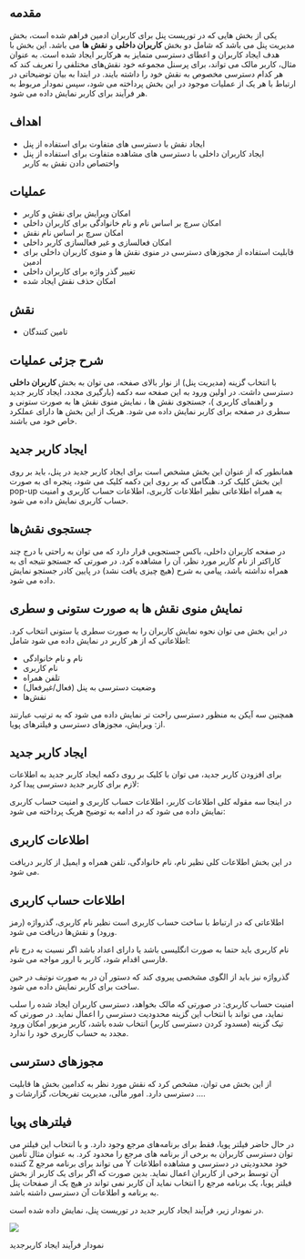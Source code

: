## **مقدمه**

یکی از بخش هایی که در توریست پنل برای کاربران ادمین فراهم شده است، بخش مدیریت پنل می باشد که شامل دو بخش **کاربران داخلی** و **نقش ها** می باشد. این بخش با هدف ایجاد کاربران و اعطای دسترسی متمایز به هرکاربر ایجاد شده است. به عنوان مثال، کاربر مالک می تواند، برای پرسنل مجموعه خود نقش‌های مختلفی را تعریف کند که هر کدام دسترسی مخصوص به نقش خود را داشته بایند. در ابتدا به بیان توضیحاتی در ارتباط با هر یک از عملیات موجود در این بخش پرداخته می شود، سپس نمودار مربوط به هر فرآیند برای کاربر نمایش داده می شود. 

## **اهداف**

- ایجاد نقش با دسترسی های متفاوت برای استفاده از پنل 
- ایجاد کاربران داخلی با دسترسی های مشاهده متفاوت برای استفاده از پنل واختصاص دادن نقش به کاربر 

## **عملیات**

- امکان ویرایش برای نقش و کاربر 
- امکان سرچ بر اساس نام و نام خانوادگی برای کاربران داخلی 
- امکان سرچ بر اساس نام نقش 
- امکان فعالسازی و غیر فعالسازی کاربر داخلی 
- قابلیت استفاده از مجوزهای دسترسی در منوی نقش ها و منوی کاربران داخلی برای ادمین 
- تغییر گذر واژه برای کاربران داخلی 
- امکان حذف نقش ایجاد شده 

## **نقش**

- تامین کنندگان 

## **شرح جزئی عملیات**

با انتخاب گزینه (مدیریت پنل) از نوار بالای صفحه، می توان به بخش **کاربران داخلی** دسترسی داشت. در اولین ورود به این صفحه سه دکمه (بارگیری مجدد، ایجاد کاربر جدید و راهنمای کاربری )، جستجوی نقش ها ، نمایش منوی نقش ها به صورت ستونی و سطری در صفحه برای کاربر نمایش داده می شود. هریک از این بخش ها دارای عملکرد خاص خود می باشند. 

## **ایجاد کاربر جدید**

 همانطور که از عنوان این بخش مشخص است برای ایجاد کاربر جدید در پنل، باید بر روی این بخش کلیک کرد. هنگامی که بر روی این دکمه کلیک می شود، پنجره ای به صورت pop-up به همراه اطلاعاتی نظیر اطلاعات کاربری، اطلاعات حساب کاربری و امنیت حساب کاربری نمایش داده می شود. 


## **جستجوی نقش‌ها** 

در صفحه کاربران داخلی، باکس جستجویی قرار دارد که می توان به راحتی با درج چند کاراکتر از نام کاربر مورد نظر، آن را مشاهده کرد. در صورتی که جستجو نتیجه ای به همراه نداشته باشد، پیامی به شرح (هیچ چیزی یافت نشد) در پایین کادر جستجو نمایش داده می شود. 

## **نمایش منوی نقش ها به صورت ستونی و سطری**

در این بخش می توان نحوه نمایش کاربران را به صورت سطری یا ستونی انتخاب کرد. اطلاعاتی که از هر کاربر در نمایش داده می شود شامل: 

- نام و نام خانوادگی
- نام کاربری
- تلفن همراه
- وضعیت دسترسی به پنل (فعال/غیرفعال)
- نقش‌ها

همچنین سه آیکن به منظور دسترسی راحت تر نمایش داده می شود که به ترتیب عبارتند از: ویرایش، مجوزهای دسترسی و فیلترهای پویا. 

## **ایجاد کاربر جدید**

برای افزودن کاربر جدید، می توان با کلیک بر روی دکمه ایجاد کاربر جدید به اطلاعات لازم برای کاربر جدید دسترسی پیدا کرد:

در اینجا سه مقوله کلی اطلاعات کاربر، اطلاعات حساب کاربری و امنیت حساب کاربری نمایش داده می شود که در ادامه به توضیح هریک پرداخته می شود:

## **اطلاعات کاربری** 

 در این بخش اطلاعات کلی نظیر نام، نام خانوادگی، تلفن همراه و ایمیل از کاربر دریافت می شود. 

## **اطلاعات حساب کاربری**

اطلاعاتی که در ارتباط با ساخت حساب کاربری است نظیر نام کاربری، گذرواژه (رمز ورود) و نقش‌ها دریافت می شود. 

نام کاربری باید حتما به صورت انگلیسی باشد یا دارای اعداد باشد اگر نسبت به درج نام فارسی اقدام شود، کاربر با ارور مواجه می شود. 

گذرواژه نیز باید از الگوی مشخصی پیروی کند که دستور آن در به صورت نوتیف در حین ساخت برای کاربر نمایش داده می شود. 

امنیت حساب کاربری: در صورتی که مالک بخواهد، دسترسی کاربران ایجاد شده را سلب نماید، می تواند با انتخاب این گزینه محدودیت دسترسی را اعمال نماید. در صورتی که تیک گزینه (مسدود کردن دسترسی کاربر) انتخاب شده باشد، کاربر مزبور امکان ورود مجدد به حساب کاربری خود را ندارد.                

## **مجوزهای دسترسی**

از این بخش می توان، مشخص کرد که نقش مورد نظر به کدامین بخش ها قابلیت دسترسی دارد. امور مالی، مدیریت تفریحات، گزارشات و ....

##  **فیلترهای پویا**

در حال حاضر فیلتر پویا، فقط برای برنامه‌های مرجع وجود دارد. و با انتخاب این فیلتر می توان دسترسی کاربران به برخی از برنامه های مرجع را محدود کرد. به عنوان مثال تأمین کننده Z می تواند برای برنامه مرجع Y  خود محدودیتی در دسترسی  و مشاهده اطلاعات آن توسط برخی از کاربران اعمال نماید. بدین صورت که اگر برای یک کاربر از بخش فیلتر پویا، یک برنامه مرجع را انتخاب نماید آن کاربر نمی تواند در هیچ یک از صفحات پنل به برنامه و اطلاعات آن دسترسی داشته باشد.  

در نمودار زیر، فرآیند ایجاد کاربر جدید در توریست پنل، نمایش داده شده است. 

![](internal-users-flowchart.png)

نمودار فرآیند ایجاد کاربرجدید



